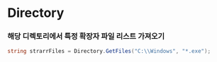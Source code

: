 Directory
===

### 해당 디렉토리에서 특정 확장자 파일 리스트 가져오기
```C#
string strarrFiles = Directory.GetFiles("C:\\Windows", "*.exe");
```
